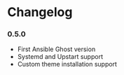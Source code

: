 # Changelog

### 0.5.0

* First Ansible Ghost version
* Systemd and Upstart support
* Custom theme installation support
